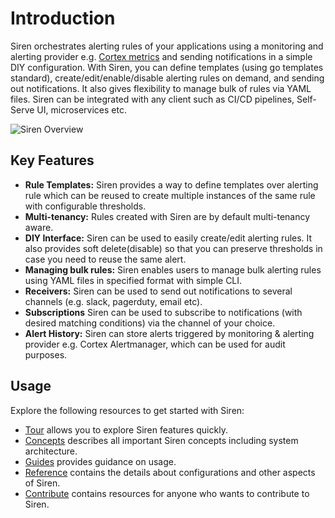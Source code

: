 # Introduction

Siren orchestrates alerting rules of your applications using a monitoring and alerting provider e.g. [Cortex metrics](https://cortexmetrics.io/) and sending notifications in a simple DIY configuration. With Siren, you can define templates (using go templates standard), create/edit/enable/disable alerting rules on demand, and sending out notifications. It also gives flexibility to manage bulk of rules via YAML files. Siren can be integrated with any client such as CI/CD pipelines, Self-Serve UI, microservices etc.

![Siren Overview](/img/siren_arch.svg)

## Key Features

- **Rule Templates:** Siren provides a way to define templates over alerting rule which can be reused to create multiple instances of the same rule with configurable thresholds.
- **Multi-tenancy:** Rules created with Siren are by default multi-tenancy aware.
- **DIY Interface:** Siren can be used to easily create/edit alerting rules. It also provides soft delete(disable) so that you can preserve thresholds in case you need to reuse the same alert.
- **Managing bulk rules:** Siren enables users to manage bulk alerting rules using YAML files in specified format with simple CLI.
- **Receivers:** Siren can be used to send out notifications to several channels (e.g. slack, pagerduty, email etc).
- **Subscriptions** Siren can be used to subscribe to notifications (with desired matching conditions) via the channel of your choice.
- **Alert History:** Siren can store alerts triggered by monitoring & alerting provider e.g. Cortex Alertmanager, which can be used for audit purposes.

## Usage

Explore the following resources to get started with Siren:

- [Tour](tour/introduction.md) allows you to explore Siren features quickly.
- [Concepts](concepts/overview.md) describes all important Siren concepts including system architecture.
- [Guides](guides/overview.md) provides guidance on usage.
- [Reference](reference/server_configuration.md) contains the details about configurations and other aspects of Siren.
- [Contribute](contribute/contribution.md) contains resources for anyone who wants to contribute to Siren.
